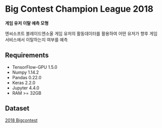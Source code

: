 # Big Contest Champion League 2018

**게임 유저 이탈 예측 모형**

엔씨소프트 블레이드앤소울 게임 유저의 활동데이터를 활용하여 어떤 유저가 향후 게임서비스에서 이탈하는지 여부를 예측

## Requirements
- TensorFlow-GPU 1.5.0
- Numpy 1.14.2
- Pandas 0.22.0
- Keras 2.2.0
- Jupyter 4.4.0
- RAM >= 32GB 

## Dataset
[2018 Bigcontest](http://www.bigcontest.or.kr/index.php)

